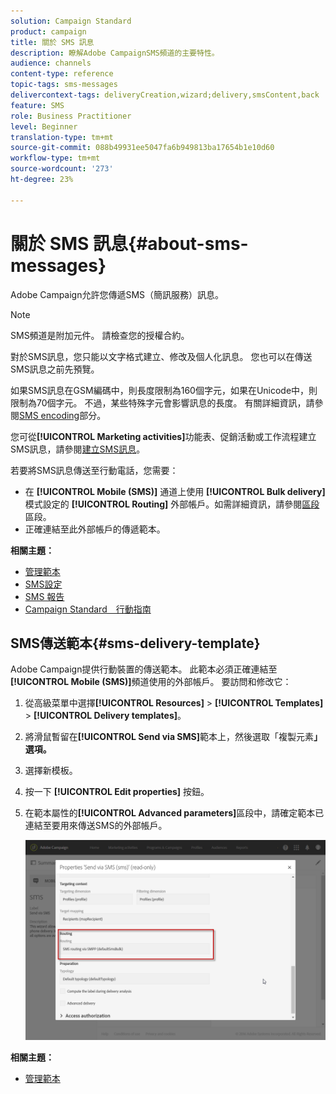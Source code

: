 ```yaml
---
solution: Campaign Standard
product: campaign
title: 關於 SMS 訊息
description: 瞭解Adobe CampaignSMS頻道的主要特性。
audience: channels
content-type: reference
topic-tags: sms-messages
delivercontext-tags: deliveryCreation,wizard;delivery,smsContent,back
feature: SMS
role: Business Practitioner
level: Beginner
translation-type: tm+mt
source-git-commit: 088b49931ee5047fa6b949813ba17654b1e10d60
workflow-type: tm+mt
source-wordcount: '273'
ht-degree: 23%

---
```



# 關於 SMS 訊息{#about-sms-messages}

Adobe Campaign允許您傳遞SMS（簡訊服務）訊息。

>[!NOTE]
>
>SMS頻道是附加元件。 請檢查您的授權合約。

對於SMS訊息，您只能以文字格式建立、修改及個人化訊息。 您也可以在傳送SMS訊息之前先預覽。

如果SMS訊息在GSM編碼中，則長度限制為160個字元，如果在Unicode中，則限制為70個字元。 不過，某些特殊字元會影響訊息的長度。 有關詳細資訊，請參閱[SMS encoding](../../administration/using/configuring-sms-channel.md#sms-encoding--length-and-transliteration)部分。

您可從&#x200B;**[!UICONTROL Marketing activities]**&#x200B;功能表、促銷活動或工作流程建立SMS訊息，請參閱[建立SMS訊息](../../channels/using/creating-an-sms-message.md)。

若要將SMS訊息傳送至行動電話，您需要：

* 在 **[!UICONTROL Mobile (SMS)]** 通道上使用 **[!UICONTROL Bulk delivery]** 模式設定的 **[!UICONTROL Routing]** 外部帳戶。如需詳細資訊，請參閱[區段](../../administration/using/configuring-sms-channel.md#defining-an-sms-routing)區段。
* 正確連結至此外部帳戶的傳遞範本。

**相關主題：**

* [管理範本](../../start/using/marketing-activity-templates.md)
* [SMS設定](../../administration/using/configuring-sms-channel.md#defining-an-sms-routing)
* [SMS 報告](../../reporting/using/sms-report.md)
* [Campaign Standard　行動指南](https://helpx.adobe.com/tw/campaign/kb/acs-mobile.html)

## SMS傳送範本{#sms-delivery-template}

Adobe Campaign提供行動裝置的傳送範本。 此範本必須正確連結至&#x200B;**[!UICONTROL Mobile (SMS)]**&#x200B;頻道使用的外部帳戶。 要訪問和修改它：

1. 從高級菜單中選擇&#x200B;**[!UICONTROL Resources]** > **[!UICONTROL Templates]** > **[!UICONTROL Delivery templates]**。
1. 將滑鼠暫留在&#x200B;**[!UICONTROL Send via SMS]**&#x200B;範本上，然後選取「複製元素&#x200B;**」選項。**
1. 選擇新模板。
1. 按一下 **[!UICONTROL Edit properties]** 按鈕。
1. 在範本屬性的&#x200B;**[!UICONTROL Advanced parameters]**&#x200B;區段中，請確定範本已連結至要用來傳送SMS的外部帳戶。

   ![](assets/sms_template.png)

**相關主題：**

* [管理範本](../../start/using/marketing-activity-templates.md)
